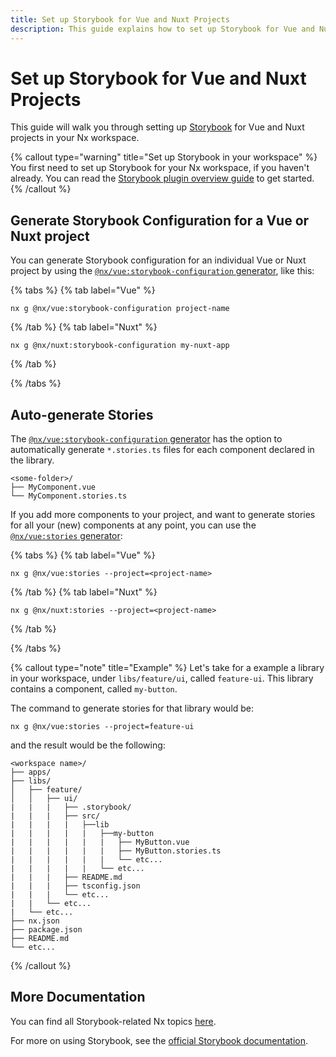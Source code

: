 ```yaml
---
title: Set up Storybook for Vue and Nuxt Projects
description: This guide explains how to set up Storybook for Vue and Nuxt projects in your Nx workspace.
---
```


# Set up Storybook for Vue and Nuxt Projects

This guide will walk you through setting up [Storybook](https://storybook.js.org) for Vue and Nuxt projects in your Nx workspace.

{% callout type="warning" title="Set up Storybook in your workspace" %}
You first need to set up Storybook for your Nx workspace, if you haven't already. You can read the [Storybook plugin overview guide](/technologies/test-tools/storybook/api) to get started.
{% /callout %}

## Generate Storybook Configuration for a Vue or Nuxt project

You can generate Storybook configuration for an individual Vue or Nuxt project by using the [`@nx/vue:storybook-configuration` generator](/technologies/vue/api/generators/storybook-configuration), like this:

{% tabs %}
{% tab label="Vue" %}

```shell
nx g @nx/vue:storybook-configuration project-name
```

{% /tab %}
{% tab label="Nuxt" %}

```shell
nx g @nx/nuxt:storybook-configuration my-nuxt-app
```

{% /tab %}

{% /tabs %}

## Auto-generate Stories

The [`@nx/vue:storybook-configuration` generator](/technologies/vue/api/generators/storybook-configuration) has the option to automatically generate `*.stories.ts` files for each component declared in the library.

```text
<some-folder>/
├── MyComponent.vue
└── MyComponent.stories.ts
```

If you add more components to your project, and want to generate stories for all your (new) components at any point, you can use the [`@nx/vue:stories` generator](/technologies/vue/api/generators/stories):

{% tabs %}
{% tab label="Vue" %}

```shell
nx g @nx/vue:stories --project=<project-name>
```

{% /tab %}
{% tab label="Nuxt" %}

```shell
nx g @nx/nuxt:stories --project=<project-name>
```

{% /tab %}

{% /tabs %}

{% callout type="note" title="Example" %}
Let's take for a example a library in your workspace, under `libs/feature/ui`, called `feature-ui`. This library contains a component, called `my-button`.

The command to generate stories for that library would be:

```shell
nx g @nx/vue:stories --project=feature-ui
```

and the result would be the following:

```text
<workspace name>/
├── apps/
├── libs/
│   ├── feature/
│   │   ├── ui/
|   |   |   ├── .storybook/
|   |   |   ├── src/
|   |   |   |   ├──lib
|   |   |   |   |   ├──my-button
|   |   |   |   |   |   ├── MyButton.vue
|   |   |   |   |   |   ├── MyButton.stories.ts
|   |   |   |   |   |   └── etc...
|   |   |   |   |   └── etc...
|   |   |   ├── README.md
|   |   |   ├── tsconfig.json
|   |   |   └── etc...
|   |   └── etc...
|   └── etc...
├── nx.json
├── package.json
├── README.md
└── etc...
```

{% /callout %}

## More Documentation

You can find all Storybook-related Nx topics [here](/nx-api#storybook).

For more on using Storybook, see the [official Storybook documentation](https://storybook.js.org/docs/vue/get-started/introduction).
